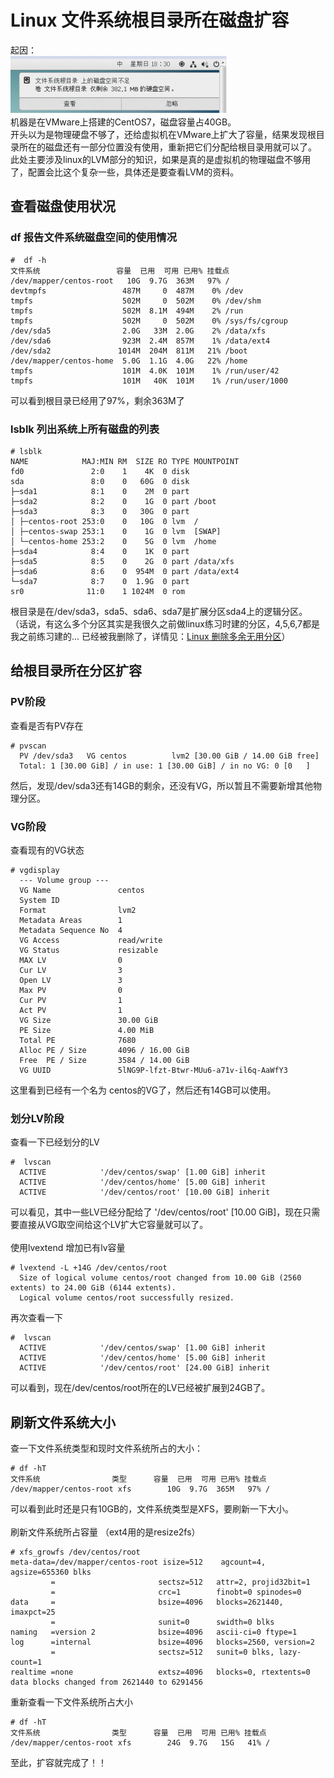 # Linux 文件系统根目录所在磁盘扩容
起因：</br>
![](https://github.com/dearxuany/Sharon_Technology_learning_note/blob/master/note_images/Linux_note_images/Linux%20%E6%96%87%E4%BB%B6%E7%B3%BB%E7%BB%9F%E6%A0%B9%E7%9B%AE%E5%BD%95%E6%89%80%E5%9C%A8%E7%A3%81%E7%9B%98%E6%89%A9%E5%AE%B9.png) </br>
机器是在VMware上搭建的CentOS7，磁盘容量占40GB。</br>
开头以为是物理硬盘不够了，还给虚拟机在VMware上扩大了容量，结果发现根目录所在的磁盘还有一部分位置没有使用，重新把它们分配给根目录用就可以了。</br>
此处主要涉及linux的LVM部分的知识，如果是真的是虚拟机的物理磁盘不够用了，配置会比这个复杂一些，具体还是要查看LVM的资料。</br>

## 查看磁盘使用状况
### df 报告文件系统磁盘空间的使用情况
```
#  df -h
文件系统                 容量  已用  可用 已用% 挂载点
/dev/mapper/centos-root   10G  9.7G  363M   97% /
devtmpfs                 487M     0  487M    0% /dev
tmpfs                    502M     0  502M    0% /dev/shm
tmpfs                    502M  8.1M  494M    2% /run
tmpfs                    502M     0  502M    0% /sys/fs/cgroup
/dev/sda5                2.0G   33M  2.0G    2% /data/xfs
/dev/sda6                923M  2.4M  857M    1% /data/ext4
/dev/sda2               1014M  204M  811M   21% /boot
/dev/mapper/centos-home  5.0G  1.1G  4.0G   22% /home
tmpfs                    101M  4.0K  101M    1% /run/user/42
tmpfs                    101M   40K  101M    1% /run/user/1000
```
可以看到根目录已经用了97%，剩余363M了

### lsblk 列出系统上所有磁盘的列表
```
# lsblk
NAME            MAJ:MIN RM  SIZE RO TYPE MOUNTPOINT
fd0               2:0    1    4K  0 disk 
sda               8:0    0   60G  0 disk 
├─sda1            8:1    0    2M  0 part 
├─sda2            8:2    0    1G  0 part /boot
├─sda3            8:3    0   30G  0 part 
│ ├─centos-root 253:0    0   10G  0 lvm  /
│ ├─centos-swap 253:1    0    1G  0 lvm  [SWAP]
│ └─centos-home 253:2    0    5G  0 lvm  /home
├─sda4            8:4    0    1K  0 part 
├─sda5            8:5    0    2G  0 part /data/xfs
├─sda6            8:6    0  954M  0 part /data/ext4
└─sda7            8:7    0  1.9G  0 part 
sr0              11:0    1 1024M  0 rom  
```
根目录是在/dev/sda3，sda5、sda6、sda7是扩展分区sda4上的逻辑分区。
（话说，有这么多个分区其实是我很久之前做linux练习时建的分区，4,5,6,7都是我之前练习建的... 已经被我删除了，详情见：[Linux 删除多余无用分区](https://github.com/dearxuany/Sharon_Technology_learning_note/blob/master/linux_note/Linux%20%E5%88%A0%E9%99%A4%E5%A4%9A%E4%BD%99%E6%97%A0%E7%94%A8%E5%88%86%E5%8C%BA.MD)）

## 给根目录所在分区扩容
### PV阶段
查看是否有PV存在
```
# pvscan
  PV /dev/sda3   VG centos          lvm2 [30.00 GiB / 14.00 GiB free]
  Total: 1 [30.00 GiB] / in use: 1 [30.00 GiB] / in no VG: 0 [0   ]
```
然后，发现/dev/sda3还有14GB的剩余，还没有VG，所以暂且不需要新增其他物理分区。


### VG阶段
查看现有的VG状态
```
# vgdisplay
  --- Volume group ---
  VG Name               centos
  System ID             
  Format                lvm2
  Metadata Areas        1
  Metadata Sequence No  4
  VG Access             read/write
  VG Status             resizable
  MAX LV                0
  Cur LV                3
  Open LV               3
  Max PV                0
  Cur PV                1
  Act PV                1
  VG Size               30.00 GiB
  PE Size               4.00 MiB
  Total PE              7680
  Alloc PE / Size       4096 / 16.00 GiB
  Free  PE / Size       3584 / 14.00 GiB
  VG UUID               5lNG9P-lfzt-Btwr-MUu6-a71v-il6q-AaWfY3
```
这里看到已经有一个名为 centos的VG了，然后还有14GB可以使用。


### 划分LV阶段
查看一下已经划分的LV
```
#  lvscan
  ACTIVE            '/dev/centos/swap' [1.00 GiB] inherit
  ACTIVE            '/dev/centos/home' [5.00 GiB] inherit
  ACTIVE            '/dev/centos/root' [10.00 GiB] inherit
```
可以看见，其中一些LV已经分配给了 '/dev/centos/root' [10.00 GiB]，现在只需要直接从VG取空间给这个LV扩大它容量就可以了。</br>
</br>
使用lvextend 增加已有lv容量</br>
```
# lvextend -L +14G /dev/centos/root
  Size of logical volume centos/root changed from 10.00 GiB (2560 extents) to 24.00 GiB (6144 extents).
  Logical volume centos/root successfully resized.
```

再次查看一下
```
#  lvscan
  ACTIVE            '/dev/centos/swap' [1.00 GiB] inherit
  ACTIVE            '/dev/centos/home' [5.00 GiB] inherit
  ACTIVE            '/dev/centos/root' [24.00 GiB] inherit
```
可以看到，现在/dev/centos/root所在的LV已经被扩展到24GB了。


## 刷新文件系统大小
查一下文件系统类型和现时文件系统所占的大小：
```
# df -hT
文件系统                类型      容量  已用  可用 已用% 挂载点
/dev/mapper/centos-root xfs        10G  9.7G  365M   97% /
```
可以看到此时还是只有10GB的，文件系统类型是XFS，要刷新一下大小。</br>
</br>
刷新文件系统所占容量 （ext4用的是resize2fs）</br>
```
# xfs_growfs /dev/centos/root
meta-data=/dev/mapper/centos-root isize=512    agcount=4, agsize=655360 blks
         =                       sectsz=512   attr=2, projid32bit=1
         =                       crc=1        finobt=0 spinodes=0
data     =                       bsize=4096   blocks=2621440, imaxpct=25
         =                       sunit=0      swidth=0 blks
naming   =version 2              bsize=4096   ascii-ci=0 ftype=1
log      =internal               bsize=4096   blocks=2560, version=2
         =                       sectsz=512   sunit=0 blks, lazy-count=1
realtime =none                   extsz=4096   blocks=0, rtextents=0
data blocks changed from 2621440 to 6291456
```
重新查看一下文件系统所占大小
```
# df -hT
文件系统                类型      容量  已用  可用 已用% 挂载点
/dev/mapper/centos-root xfs        24G  9.7G   15G   41% /
```
至此，扩容就完成了！！

